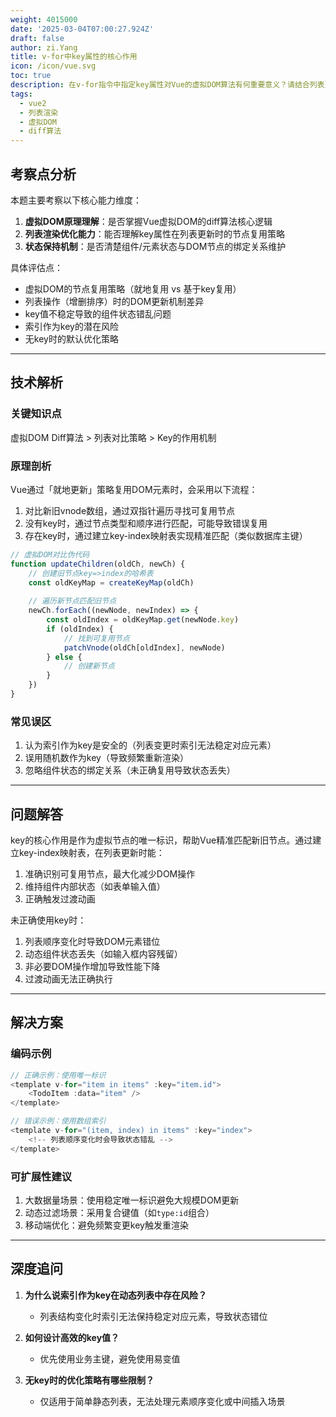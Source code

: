 ```yaml
---
weight: 4015000
date: '2025-03-04T07:00:27.924Z'
draft: false
author: zi.Yang
title: v-for中key属性的核心作用
icon: /icon/vue.svg
toc: true
description: 在v-for指令中指定key属性对Vue的虚拟DOM算法有何重要意义？请结合列表更新时的节点复用机制，说明未正确使用key可能导致的问题。
tags:
  - vue2
  - 列表渲染
  - 虚拟DOM
  - diff算法
---
```


## 考察点分析

本题主要考察以下核心能力维度：

1. **虚拟DOM原理理解**：是否掌握Vue虚拟DOM的diff算法核心逻辑
2. **列表渲染优化能力**：能否理解key属性在列表更新时的节点复用策略
3. **状态保持机制**：是否清楚组件/元素状态与DOM节点的绑定关系维护

具体评估点：

- 虚拟DOM的节点复用策略（就地复用 vs 基于key复用）
- 列表操作（增删排序）时的DOM更新机制差异
- key值不稳定导致的组件状态错乱问题
- 索引作为key的潜在风险
- 无key时的默认优化策略

---

## 技术解析

### 关键知识点

虚拟DOM Diff算法 > 列表对比策略 > Key的作用机制

### 原理剖析

Vue通过「就地更新」策略复用DOM元素时，会采用以下流程：

1. 对比新旧vnode数组，通过双指针遍历寻找可复用节点
2. 没有key时，通过节点类型和顺序进行匹配，可能导致错误复用
3. 存在key时，通过建立key-index映射表实现精准匹配（类似数据库主键）

```javascript
// 虚拟DOM对比伪代码
function updateChildren(oldCh, newCh) {
    // 创建旧节点key=>index的哈希表
    const oldKeyMap = createKeyMap(oldCh)
    
    // 遍历新节点匹配旧节点
    newCh.forEach((newNode, newIndex) => {
        const oldIndex = oldKeyMap.get(newNode.key)
        if (oldIndex) {
            // 找到可复用节点
            patchVnode(oldCh[oldIndex], newNode)
        } else {
            // 创建新节点
        }
    })
}
```

### 常见误区

1. 认为索引作为key是安全的（列表变更时索引无法稳定对应元素）
2. 误用随机数作为key（导致频繁重新渲染）
3. 忽略组件状态的绑定关系（未正确复用导致状态丢失）

---

## 问题解答

key的核心作用是作为虚拟节点的唯一标识，帮助Vue精准匹配新旧节点。通过建立key-index映射表，在列表更新时能：

1. 准确识别可复用节点，最大化减少DOM操作
2. 维持组件内部状态（如表单输入值）
3. 正确触发过渡动画

未正确使用key时：

1. 列表顺序变化时导致DOM元素错位
2. 动态组件状态丢失（如输入框内容残留）
3. 非必要DOM操作增加导致性能下降
4. 过渡动画无法正确执行

---

## 解决方案

### 编码示例

```javascript
// 正确示例：使用唯一标识
<template v-for="item in items" :key="item.id">
    <TodoItem :data="item" />
</template>

// 错误示例：使用数组索引
<template v-for="(item, index) in items" :key="index">
    <!-- 列表顺序变化时会导致状态错乱 -->
</template>
```

### 可扩展性建议

1. 大数据量场景：使用稳定唯一标识避免大规模DOM更新
2. 动态过滤场景：采用复合键值（如`type:id`组合）
3. 移动端优化：避免频繁变更key触发重渲染

---

## 深度追问

1. **为什么说索引作为key在动态列表中存在风险？**
   - 列表结构变化时索引无法保持稳定对应元素，导致状态错位

2. **如何设计高效的key值？**
   - 优先使用业务主键，避免使用易变值

3. **无key时的优化策略有哪些限制？**
   - 仅适用于简单静态列表，无法处理元素顺序变化或中间插入场景
